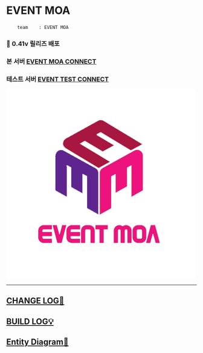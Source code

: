# EVENT MOA

```
	team 	: EVENT MOA
```

###  

###  🤯 0.41v 릴리즈 배포



### 본 서버 [EVENT MOA CONNECT ](http://event-moa.kro.kr)

### 테스트 서버 [EVENT TEST CONNECT](http://event-test.kro.kr)

![bg](https://github.com/Eight-Corner/eventMoa/blob/master/logo%20design/event-logo.png?raw=true)

---



## [CHANGE LOG📝](CHANGELOG.md)

## [BUILD LOG💡](buildLog.md)

## [Entity Diagram🔑](ERD.md)

